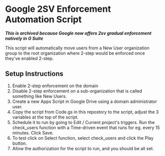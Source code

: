 # Google 2SV Enforcement Automation Script

***This is archived because Google now offers 2sv gradual enforcement natively in G Suite***

This script will automatically move users from a New User organization group to the root organization where 2-step would be enforced once they've enabled 2-step.

## Setup Instructions

1. Enable 2-step enforcement on the domain
2. Disable 2-step enforcement on a sub-organization that is called something like New Users.
3. Create a new Apps Script in Google Drive using a domain administrator user.
4. Copy the script from Code.gs in this repostory to the script, adjust the 3 variables at the top of the script.
5. Schedule it to run by going to Edit / Current project's triggers. Run the check_users function with a Time-driven event that runs for eg. every 15 minutes. Click Save.
6. To test click on Select function, select check_users and click the Play button.
7. Allow the authorization for the script to run, and you should be all set.
